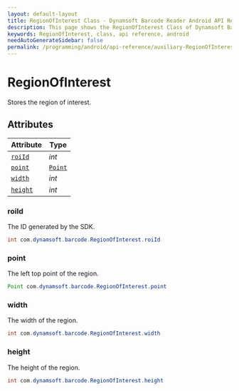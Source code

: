 ```yaml
---
layout: default-layout
title: RegionOfInterest Class - Dynamsoft Barcode Reader Android API Reference
description: This page shows the RegionOfInterest Class of Dynamsoft Barcode Reader for Android SDK.
keywords: RegionOfInterest, class, api reference, android
needAutoGenerateSidebar: false
permalink: /programming/android/api-reference/auxiliary-RegionOfInterest-v7.6.0.html
---
```


# RegionOfInterest

Stores the region of interest.  

## Attributes
  
| Attribute | Type |
|---------- | ---- |
| [`roiId`](#roiid) | *int* |
| [`point`](#point) | [`Point`](Point.md) |
| [`width`](#width) | *int* |
| [`height`](#height) | *int* |

### roiId

The ID generated by the SDK.

```java
int com.dynamsoft.barcode.RegionOfInterest.roiId
```

### point

The left top point of the region.

```java
Point com.dynamsoft.barcode.RegionOfInterest.point
```

### width

The width of the region.

```java
int com.dynamsoft.barcode.RegionOfInterest.width
```

### height

The height of the region.

```java
int com.dynamsoft.barcode.RegionOfInterest.height
```
